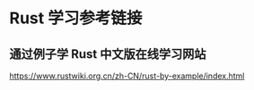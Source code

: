 # Rust 学习参考链接



## 通过例子学 Rust 中文版在线学习网站

https://www.rustwiki.org.cn/zh-CN/rust-by-example/index.html





